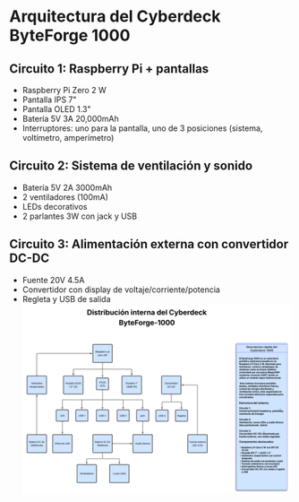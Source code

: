 # Arquitectura del Cyberdeck ByteForge 1000

## Circuito 1: Raspberry Pi + pantallas
- Raspberry Pi Zero 2 W
- Pantalla IPS 7"
- Pantalla OLED 1.3"
- Batería 5V 3A 20,000mAh
- Interruptores: uno para la pantalla, uno de 3 posiciones (sistema, voltímetro, amperímetro)

## Circuito 2: Sistema de ventilación y sonido
- Batería 5V 2A 3000mAh
- 2 ventiladores (100mA)
- LEDs decorativos
- 2 parlantes 3W con jack y USB

## Circuito 3: Alimentación externa con convertidor DC-DC
- Fuente 20V 4.5A
- Convertidor con display de voltaje/corriente/potencia
- Regleta y USB de salida
![Diagrama de conexiones del ByteForge 1000](fotos_cyberdeck/Diagrama_conexiones_ByteForge-1000.png)
